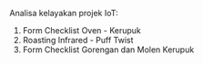 Analisa kelayakan projek IoT:
1. Form Checklist Oven - Kerupuk
2. Roasting Infrared - Puff Twist
3. Form Checklist Gorengan dan Molen Kerupuk